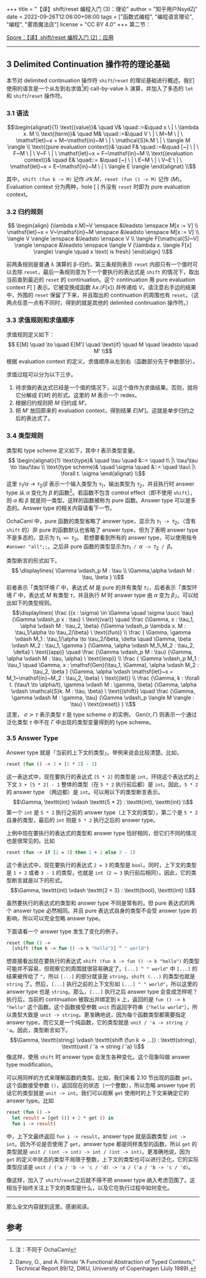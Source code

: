 +++
title = "【译】shift/reset 编程入门 (3)：理论"
author = "知乎用户NsydZj"
date = 2022-09-26T12:06:00+08:00
tags = ["函数式编程", "编程语言理论", "编程", "雾雨魔法店"]
license = "CC BY 4.0"
+++
第二节：

[Spore：【译】shift/reset 编程入门 (2)：应用](../549940820)

---

## 3 Delimited Continuation 操作符的理论基础

本节对 delimited continuation 操作符 `shift`/`reset` 的理论基础进行概述。我们使用的语言是一个从左到右求值[^1]的 call-by-value λ 演算，并加入了多态的 `let` 和 `shift`/`reset` 操作符。

### 3.1 语法

$$\begin{alignat}{1} \text{(value)}& \quad V& \quad::=&\quad   x \ | \   \lambda x. M \\ \text{(term)}& \quad M& \quad::=&\quad   V \ | \   M~M \ | \   \mathsf{let}~x = M~\mathsf{in}~M \ | \   \mathcal{S}k.M \ | \   \langle M \rangle \\ \text{(pure evaluation context)}& \quad F& \quad::=&\quad   [~] \ | \   F~M \ | \   V~F \ | \   \mathsf{let}~x = F~\mathsf{in}~M \\ \text{(evaluation context)}& \quad E& \quad::= &\quad   [~] \ | \   E~M \ | \   V~E \ | \   \mathsf{let}~x = E~\mathsf{in}~M \ | \   \langle E \rangle \end{alignat} \\$$

其中，`shift (fun k -> M)` 记作 $\mathcal{S}k.M$，`reset (fun () -> M)` 记作 $\langle M \rangle$。Evaluation context 分为两种，hole $[~]$ 外没有 `reset` 时即为 pure evaluation context。

### 3.2 归约规则

$$ \begin{align} (\lambda x.M)~V \enspace &\leadsto \enspace M[x := V] \\ \mathsf{let}~x = V~\mathsf{in}~M \enspace &\leadsto \enspace M[x := V] \\ \langle V \rangle \enspace &\leadsto \enspace V \\ \langle F[\mathcal{S}~V] \rangle \enspace &\leadsto \enspace \langle V (\lambda x. \langle F[x] \rangle) \rangle \quad x \text{ is fresh} \end{align} \\$$

前两条规则是普通 λ 演算的 β-归约，第三条规则表示 `reset` 内部只有一个值时可以去除 `reset`，最后一条规则意为下一个要执行的表达式是 `shift` 的情况下，取出当前直到最近的 `reset` 的 continuation。这个 continuation 用 pure evaluation context $F[~]$ 表示。它被变换成函数 $\lambda x. \langle F[x] \rangle$ 并传递给 $V$。请注意右手边的结果中，外围的 `reset` 保留了下来，并且取出的 continuation 的周围也有 `reset`。（这两点任意一点有不同时，得到的就是其他的 delimited continuation 操作符。）

### 3.3 求值规则和求值顺序

求值规则定义如下：  
$$ E[M] \quad \to \quad E[M'] \quad \text{if} \quad M \quad \leadsto \quad M' \\$$根据 evaluation context 的定义，求值顺序从左到右（函数部分先于参数部分）。

求值过程可以分为以下三步。

1. 待求值的表达式已经是一个值的情况下，以这个值作为求值结果。否则，就将它分解成 $E[M]$ 的形式。这里的 $M$ 表示一个 redex。
1. 根据归约规则把 $M$ 归约成 $M'$。
1. 把 $M'$ 放回原来的 evaluation context，得到结果 $E[M']$。这就是单步归约之后的表达式了。

### 3.4 类型规则

类型和 type scheme 定义如下，其中 $t$ 表示类型变量。  
$$ \begin{alignat}{1} \text{type}& \quad \tau \quad &::= \quad   t\ |\ \tau/\tau \to \tau/\tau \\ \text{type scheme}& \quad \sigma \quad &::= \quad   \tau\ |\ \forall t. \sigma \end{alignat} \\$$这里 $\tau_1/\alpha \to \tau_2/\beta$ 表示一个输入类型为 $\tau_1$，输出类型为 $\tau_2$，并且执行时 answer type 从 $\alpha$ 变化为 $\beta$ 的函数[^2]。若函数不包含 control effect（即不使用 `shift`），则 $\alpha$ 和 $\beta$ 就是同一类型。这样的函数被称为 pure 函数。Answer type 可以是多态的。Answer type 的相关内容请看下一节。

OchaCaml 中，pure 函数的类型省略了 answer type，显示为 $\tau_1 \texttt{ -> } \tau_2$。（含有 `shift` 的）非 pure 的函数默认也省略了 answer type，但为了表明 answer type 不是多态的，显示为 $\tau_1 \texttt{ => } \tau_2$。 若想要看到所有的 answer type，可以使用指令 `#answer "all";;`。之后非 pure 函数的类型显示为$\tau_1 \texttt{ / } \alpha \texttt{ -> } \tau_2 \texttt{ / } \beta$。

类型断言的形式如下。  
$$ \displaylines{   \Gamma \vdash_p M : \tau \\   \Gamma,\alpha \vdash M : \tau, \beta } \\$$前者表示「类型环境 $\Gamma$ 中，表达式 $M$ 是 pure 的并有类型 $\tau$」，后者表示「类型环境 $\Gamma$ 中，表达式 $M$ 有类型 $\tau$，并且执行 $M$ 时 answer type 由 $\alpha$ 变为 $\beta$」。可以给出如下的类型规则。  
 $$\displaylines{   \frac   {(x : \sigma) \in \Gamma \quad \sigma \succ \tau}   {\Gamma \vdash_p x : \tau} \   \text{(var)} \quad    \frac   {\Gamma, x : \tau_1, \alpha \vdash M : \tau_2, \beta}   {\Gamma \vdash_p \lambda x. M : \tau_1/\alpha \to \tau_2/\beta} \   \text{(fun)} \\    \frac   {     \Gamma, \gamma \vdash M_1 : \tau_1/\alpha \to \tau_2/\beta, \delta \quad     \Gamma, \beta \vdash M_2 : \tau_1, \gamma   }   {\Gamma, \alpha \vdash M_1\,M_2 : \tau_2, \delta} \   \text{(app)} \quad    \frac   {\Gamma \vdash_p M : \tau}   {\Gamma, \alpha \vdash M : \tau, \alpha} \   \text{(exp)} \\    \frac   {     \Gamma \vdash_p M_1 : \tau_1 \quad     \Gamma, x : \mathsf{Gen}(\tau_1, \Gamma), \alpha \vdash M_2 : \tau_2, \beta   }   {\Gamma, \alpha \vdash \mathsf{let}~x = M_1~\mathsf{in}~M_2 : \tau_2, \beta} \   \text{(let)} \\    \frac   {\Gamma, k : \forall t. (\tau/t \to \alpha/t), \gamma \vdash M : \gamma, \beta}   {\Gamma, \alpha \vdash \mathcal{S}k. M : \tau, \beta} \   \text{(shift)} \quad    \frac   {\Gamma, \gamma \vdash M : \gamma, \tau}   {\Gamma \vdash_p \langle M \rangle : \tau} \   \text{(reset)} } \\$$这里， $\sigma \succ \tau$ 表示类型 $\tau$ 是 type scheme $\sigma$ 的实例， $\mathsf{Gen}(\tau, \Gamma)$ 则表示一个通过泛化类型 $\tau$ 中不在 $\Gamma$ 中出现的类型变量得到的 type scheme。

### 3.5 Answer Type

Answer type 就是「当前的上下文的类型」。举例来说会比较清楚。比如，

````ocaml
reset (fun () -> 3 + [5 * 2] - 1)
````

这一表达式中，现在要执行的表达式 `[5 * 2]` 的类型是 `int`，环绕这个表达式的上下文 `3 + [5 * 2] - 1` 整体的类型（在 `5 * 2` 执行前后都）是 `int`。因此，`5 * 2` 的 answer type （两边都）是 `int`。可以用以下的类型断言表示。  
$$\Gamma, \texttt{int} \vdash \texttt{5 * 2} : \texttt{int}, \texttt{int} \\$$第一个 `int` 是 `5 * 2` 执行之前的 answer type（上下文的类型），第二个是 `5 * 2` 自身的类型，最后的 `int` 则是 `5 * 2` 执行之后的 answer type。

上例中现在要执行的表达式的类型和 answer type 恰好相同，但它们不同的情况也是很常见的。比如

````ocaml
reset (fun -> if [2 = 3] then 1 + 2 else 3 - 1)
````

这个表达式中，现在要执行的表达式 `2 = 3` 的类型是 `bool`。同时，上下文的类型是 `1 + 2` 或者 `3 - 1` 的类型，也就是 `int`（`2 = 3` 执行前后相同）。因此，它的类型断言就是以下的形式。  
$$\Gamma, \texttt{int} \vdash \texttt{2 = 3} : \texttt{bool}, \texttt{int} \\$$

  
虽然要执行的表达式的类型和 answer type 不同是常有的，但 pure 表达式的两个 answer type 必然相同。并且 pure 表达式自身的类型不会受 answer type 的影响，所以可以完全忽略 answer type。

下面请看一个 answer type 发生了变化的例子。

````ocaml
reset (fun () ->
  [shift (fun k -> fun () -> k "hello")] ^ " world")
````

想直接看出现在要执行的表达式 `shift (fun k -> fun () -> k "hello")` 的类型可能并不容易，但观察它的周围就很容易确定了。`[...] ^ " world"` 中 `[...]` 的结果被传给了 `^`，所以 `[...]` 的部分就该是 `string`，`shift (...)` 的类型也就是 `string` 了。然后，`[...]` 执行之前的上下文形如 `[...] ^ " world"`，所以这里的 answer type 也是 `string`。那么，`[...]` 执行之后 answer type 会变成怎样呢？执行后，当前的 continuation 被取出并绑定到 `k` 上，返回的是 `fun () -> k "hello"` 这个函数。这个函数接受参数 `unit` 而返回字符串（`"hello world"`），所以类型大致是 `unit -> string`。更准确地说，因为每个函数类型都需要指定 answer type，而它又是一个纯函数，它的类型就是 `unit / 'a -> string / 'a`。因此，类型断言如下。  
$$\Gamma, \texttt{string} \vdash \texttt{shift (fun k -> ...)} : \texttt{string}, \texttt{unit / 'a -> string / 'a} \\$$像这样，使用 `shift` 时 answer type 会发生各种变化。这个现象叫做 answer type modification。

可以用同样的方式来理解函数的类型。比如，我们来看 2.10 节出现的函数 `get`。这个函数接受参数 `()`，返回现在的状态（一个整数），所以忽略 answer type 的话它的类型就是 `unit -> int`。我们可以观察 `get` 使用时的上下文来确定它的 answer type。比如

````ocaml
reset (fun () ->
  let result = [get ()] + 2 * get () in
  fun i -> result)
````

中，上下文最终返回 `fun i -> result`，answer type 就是函数类型 `int -> int`。因为不论是否使用了 `get`，answer type 都是同样类型的函数，所以 `get` 的类型就是 `unit / (int -> int) -> int / (int -> int)`。更准确地说，因为 `get` 的定义中状态的类型不局限于整数，上下文的类型也可以进行泛化，它的实际类型应该是 `unit / ('a / 'b -> 'c / 'd) -> 'a / ('a / 'b -> 'c / 'd)`。

像这样，加入了 `shift`/`reset`之后就不得不把 answer type 纳入考虑范围了。这相当于始终关注上下文的类型是什么，以及它在执行过程中如何变化。

---

那么全文内容就到这里。感谢阅读。

## 参考

[^1]: 注：不同于 OchaCaml

[^2]: Danvy, O., and A. Filinski “A Functional Abstraction of Typed Contexts,” Technical Report 89/12, DIKU, University of Copenhagen (July 1989).
